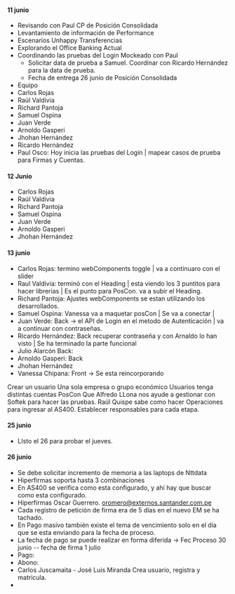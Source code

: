 #### 11 junio

- Revisando con Paul CP de Posición Consolidada
- Levantamiento de información de Performance
- Escenarios Unhappy Transferencias
- Explorando el Office Banking Actual
- Coordinando las pruebas del Login Mockeado con Paul
	- Solicitar data de prueba a Samuel. Coordinar con Ricardo Hernández para la data de prueba.
	- Fecha de entrega 26 junio de Posición Consolidada
- Equipo
- Carlos Rojas
- Raúl Valdivia
- Richard Pantoja
- Samuel Ospina
- Juan Verde
- Arnoldo Gasperi
- Jhohan Hernández
- Ricardo Hernández
- Paul Osco: Hoy inicia las pruebas del Login | mapear casos de prueba para Firmas y Cuentas.

#### 12 Junio
- Carlos Rojas
- Raúl Valdivia
- Richard Pantoja
- Samuel Ospina
- Juan Verde
- Arnoldo Gasperi
- Jhohan Hernández
#### 13 junio
- Carlos Rojas: termino webComponents toggle | va a continuaro con el slider
- Raul Valdivia: terminó con el Heading | esta viendo los 3 puntitos para hacer librerias | Es el punto para PosCon. va a subir el Heading.
- Richard Pantoja: Ajustes webComponents se estan utilizando los desarrollados.
- Samuel Ospina: Vanessa va a maquetar posCon | Se va a conectar | 
- Juan Verde: Back -> el API de Login en el metodo de Autenticación | va a continuar con contraseñas.
- Ricardo Hernández: Back recuperar contraseña y con Arnaldo lo han visto | Se ha terminado la parte funcional 
- Julio Alarcón Back: 
- Arnoldo Gasperi: Back 
- Jhohan Hernández
- Vanessa Chipana: Front -> Se esta reincorporando

Crear un usuario
Una sola empresa o grupo económico
Usuarios tenga distintas cuentas PosCon
Que Alfredo LLona nos ayude a gestionar con Softek para hacer las pruebas.
Raúl Quispe sabe como hacer Operaciones para ingresar al AS400.
Establecer responsables para cada etapa.

#### 25 junio
- LIsto el 26 para probar el jueves.

#### 26 junio
- Se debe solicitar incremento de memoria a las laptops de Nttdata
- Hiperfirmas soporta hasta 3 combinaciones
- En AS400 se verifica como esta configurado, y ahí hay que buscar como esta configurado.
- Hiperfirmas Oscar Guerrero. [oromero@externos.santander.com.pe](mailto:oromero@externos.santander.com.pe "mailto:oromero@externos.santander.com.pe")
- Cada registro de petición de firma era de 5 días en el nuevo EM se ha tachado.
- En Pago masivo también existe el tema de vencimiento solo en el día que se esta enviando para la fecha de proceso.
- La fecha de pago se puede realizar en forma diferida -> Fec Proceso 30 junio -- fecha de firma 1 julio
- Pago: 
- Abono: 
- Carlos Juscamaita - José Luis Miranda Crea usuario, registra y matricula.
- 